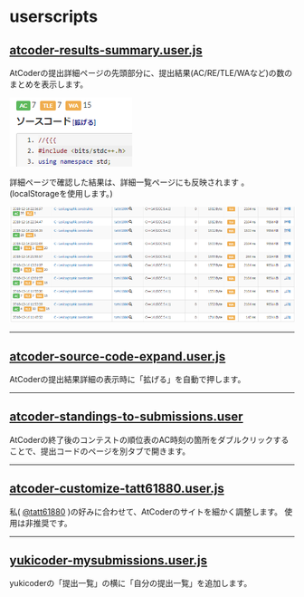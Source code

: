 # userscripts

## [atcoder-results-summary.user.js](https://github.com/tatt61880/userscripts/raw/master/atcoder-results-summary.user.js)

AtCoderの提出詳細ページの先頭部分に、提出結果(AC/RE/TLE/WAなど)の数のまとめを表示します。

![atcoder-results-summary_1](https://github.com/tatt61880/userscripts/raw/master/images/atcoder-results-summary_1.png)

詳細ページで確認した結果は、詳細一覧ページにも反映されます 。(localStorageを使用します。)

![atcoder-results-summary_2](https://github.com/tatt61880/userscripts/raw/master/images/atcoder-results-summary_2.png)



----

##  [atcoder-source-code-expand.user.js](https://github.com/tatt61880/userscripts/raw/master/atcoder-source-code-expand.user.js)

AtCoderの提出結果詳細の表示時に「拡げる」を自動で押します。



----

##  [atcoder-standings-to-submissions.user](https://github.com/tatt61880/userscripts/raw/master/atcoder-standings-to-submissions.user.js)

AtCoderの終了後のコンテストの順位表のAC時刻の箇所をダブルクリックすることで、提出コードのページを別タブで開きます。



----

##  [atcoder-customize-tatt61880.user.js](https://github.com/tatt61880/userscripts/raw/master/atcoder-customize-tatt61880.user.js)

私( [@tatt61880](https://twitter.com/tatt61880) )の好みに合わせて、AtCoderのサイトを細かく調整します。 使用は非推奨です。


----

##  [yukicoder-mysubmissions.user.js](https://github.com/tatt61880/userscripts/raw/master/yukicoder-mysubmissions.user.js)

yukicoderの「提出一覧」の横に「自分の提出一覧」を追加します。
